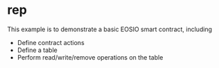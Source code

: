 # rep

This example is to demonstrate a basic EOSIO smart contract, including

- Define contract actions
- Define a table
- Perform read/write/remove operations on the table
